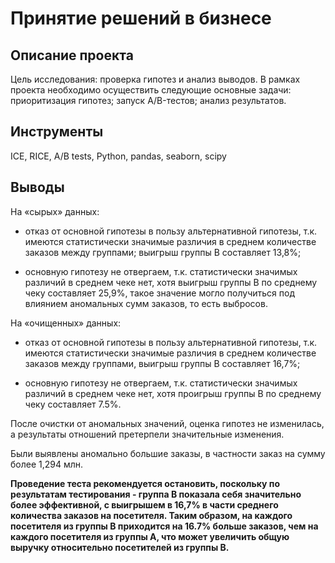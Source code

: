 # Принятие решений в бизнесе
## Описание проекта
Цель исследования: проверка гипотез и анализ выводов. В рамках проекта необходимо осуществить следующие основные задачи: приоритизация гипотез; запуск A/B-тестов; анализ результатов.
## Инструменты
ICE, RICE, A/B tests, Python, pandas, seaborn, scipy
## Выводы
На «сырых» данных:

* отказ от основной гипотезы в пользу альтернативной гипотезы, т.к. имеются статистически значимые различия в среднем количестве заказов между группами; выигрыш группы В составляет 13,8%;

* основную гипотезу не отвергаем, т.к. статистически значимых различий в среднем чеке нет, хотя выигрыш группы В по среднему чеку составляет 25,9%, такое значение могло получиться под влиянием аномальных сумм заказов, то есть выбросов.

На «очищенных» данных:

* отказ от основной гипотезы в пользу альтернативной гипотезы, т.к. имеются статистически значимые различия в среднем количестве заказов между группами, выигрыш группы В составляет 16,7%;

* основную гипотезу не отвергаем, т.к. статистически значимых различий в среднем чеке нет, хотя проигрыш группы В по среднему чеку составляет 7.5%.

После очистки от аномальных значений, оценка гипотез не изменилась, а результаты отношений претерпели значительные изменения.

Были выявлены аномально большие заказы, в частности заказ на сумму более 1,294 млн.

**Проведение теста рекомендуется остановить, поскольку по результатам тестирования - группа В показала себя значительно более эффективной, с выигрышем в 16,7% в части среднего количества заказов на посетителя. Таким образом, на каждого посетителя из группы В приходится на 16.7% больше заказов, чем на каждого посетителя из группы А, что может увеличить общую выручку относительно посетителей из группы В.**